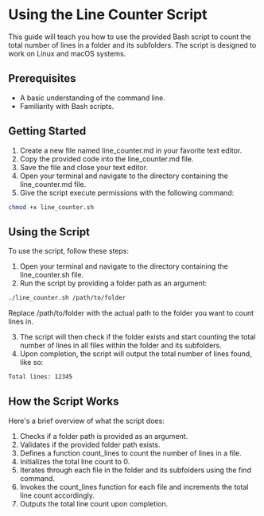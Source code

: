 # Using the Line Counter Script

This guide will teach you how to use the provided Bash script to count the total number of lines in a folder and its subfolders. The script is designed to work on Linux and macOS systems.

## Prerequisites

- A basic understanding of the command line.
- Familiarity with Bash scripts.

## Getting Started

1. Create a new file named line_counter.md in your favorite text editor.
2. Copy the provided code into the line_counter.md file.
3. Save the file and close your text editor.
4. Open your terminal and navigate to the directory containing the line_counter.md file.
5. Give the script execute permissions with the following command:

```sh
chmod +x line_counter.sh
```

## Using the Script

To use the script, follow these steps:

1. Open your terminal and navigate to the directory containing the line_counter.sh file.
2. Run the script by providing a folder path as an argument:

```sh
./line_counter.sh /path/to/folder
```

Replace /path/to/folder with the actual path to the folder you want to count lines in.

3. The script will then check if the folder exists and start counting the total number of lines in all files within the folder and its subfolders.
4. Upon completion, the script will output the total number of lines found, like so:

```sh
Total lines: 12345
```

## How the Script Works

Here's a brief overview of what the script does:

1. Checks if a folder path is provided as an argument.
2. Validates if the provided folder path exists.
3. Defines a function count_lines to count the number of lines in a file.
4. Initializes the total line count to 0.
5. Iterates through each file in the folder and its subfolders using the find command.
6. Invokes the count_lines function for each file and increments the total line count accordingly.
7. Outputs the total line count upon completion.

